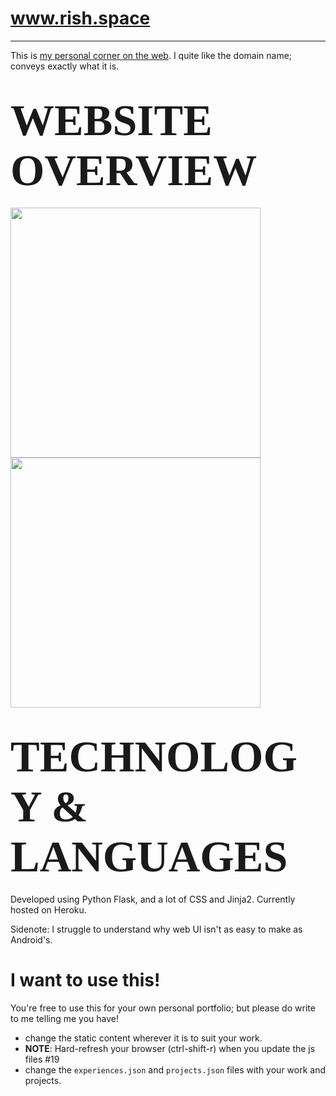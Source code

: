 # www.rish.space

----

This is [my personal corner on the web](http://rish.space). I quite like the domain name; conveys exactly what it is. 


# <font style="font-family: Algerian; font-size: 70px">WEBSITE OVERVIEW</font>
<p float="left">
  <img src="https://raw.githubusercontent.com/crearo/portfolio/master/screenshots/home.png" width="400">
  <img src="https://raw.githubusercontent.com/crearo/portfolio/master/screenshots/timeline.png" width="400">
</p>

# <font style="font-family: Algerian; font-size: 70px">TECHNOLOGY & LANGUAGES</font>

Developed using Python Flask, and a lot of CSS and Jinja2.
Currently hosted on Heroku. 

Sidenote: I struggle to understand why web UI isn't as easy to make as Android's.

# I want to use this!

You're free to use this for your own personal portfolio; but please do write to me telling me you have!
 
 - change the static content wherever it is to suit your work.
 - **NOTE**: Hard-refresh your browser (ctrl-shift-r) when you update the js files #19
 - change the `experiences.json` and `projects.json` files with your work and projects. 
